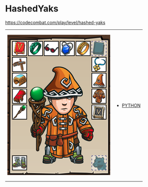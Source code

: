 # HashedYaks 

https://codecombat.com/play/level/hashed-yaks
<table>
<tr>
<td>

![Hero Picture](hero.png?raw=true "Hero Picture")

</td>
<td>
<ul>
<li>

[PYTHON](HashedYaks.py)

</li>
</td>
</tr>
<table>